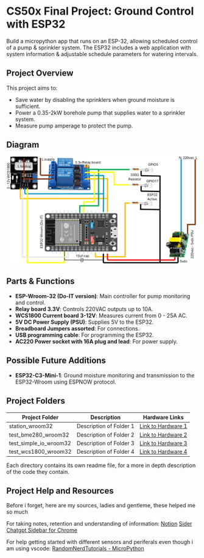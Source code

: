 # CS50x Final Project: Ground Control with ESP32  

Build a micropython app that runs on an ESP-32, allowing scheduled control of a pump & sprinkler system. The ESP32 includes a web application with system information & adjustable schedule parameters for watering intervals.  

## Project Overview  

This project aims to:  
- Save water by disabling the sprinklers when ground moisture is sufficient.  
- Power a 0.35-2kW borehole pump that supplies water to a sprinkler system.  
- Measure pump amperage to protect the pump.  

## Diagram  

![IoT Diagram](CS50x_Ground_control_IOT_diagram.jpg)  

## Parts & Functions  

- **ESP-Wroom-32 (Do-IT version)**: Main controller for pump monitoring and control.  
- **Relay board 3.3V**: Controls 220VAC outputs up to 10A.  
- **WCS1800 Current board 3-12V**: Measures current from 0 - 25A AC.  
- **5V DC Power Supply (PSU)**: Supplies 5V to the ESP32.  
- **Breadboard Jumpers assorted**: For connections.  
- **USB programming cable**: For programming the ESP32.  
- **AC220 Power socket with 16A plug and lead**: For power supply.  

## Possible Future Additions  

- **ESP32-C3-Mini-1**: Ground moisture monitoring and transmission to the ESP32-Wroom using ESPNOW protocol.  

## Project Folders  

| Project Folder      | Description                                     | Hardware Links         |  
|---------------------|-------------------------------------------------|-------------------------|  
| station_wroom32            | Description of Folder 1                         | [Link to Hardware 1](#) |  
| test_bme280_wroom32            | Description of Folder 2                         | [Link to Hardware 2](#) |  
| test_simple_io_wroom32            | Description of Folder 3                         | [Link to Hardware 3](#) |  
| test_wcs1800_wroom32            | Description of Folder 4                         | [Link to Hardware 4](#) |  

Each directory contains its own readme file, for a more in depth description of the code they contain.

## Project Help and Resources 
Before i forget, here are my sources, ladies and gentleme, these helped me so much

For taking notes, retention and understanding of information: 
[Notion](https://www.notion.com/)
[Sider Chatgpt Sidebar for Chrome](https://chromewebstore.google.com/detail/sider-chatgpt-sidebar-+-g/difoiogjjojoaoomphldepapgpbgkhkb)

For help getting started with different sensors and periferals even though i am using vscode:
[RandomNerdTutorials - MicroPython](https://randomnerdtutorials.com/projects-esp32-esp8266-micropython/)
